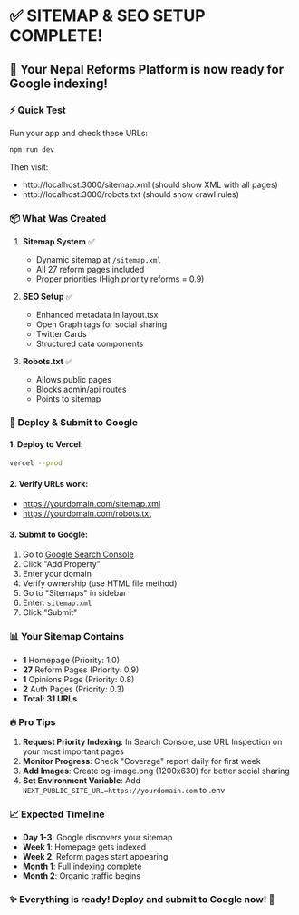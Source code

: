# ✅ SITEMAP & SEO SETUP COMPLETE!

## 🎉 Your Nepal Reforms Platform is now ready for Google indexing!

### ⚡ Quick Test

Run your app and check these URLs:
```bash
npm run dev
```

Then visit:
- http://localhost:3000/sitemap.xml (should show XML with all pages)
- http://localhost:3000/robots.txt (should show crawl rules)

### 📦 What Was Created

1. **Sitemap System** ✅
   - Dynamic sitemap at `/sitemap.xml`
   - All 27 reform pages included
   - Proper priorities (High priority reforms = 0.9)

2. **SEO Setup** ✅
   - Enhanced metadata in layout.tsx
   - Open Graph tags for social sharing
   - Twitter Cards
   - Structured data components

3. **Robots.txt** ✅
   - Allows public pages
   - Blocks admin/api routes
   - Points to sitemap

### 🚀 Deploy & Submit to Google

#### 1. Deploy to Vercel:
```bash
vercel --prod
```

#### 2. Verify URLs work:
- https://yourdomain.com/sitemap.xml
- https://yourdomain.com/robots.txt

#### 3. Submit to Google:
1. Go to [Google Search Console](https://search.google.com/search-console)
2. Click "Add Property"
3. Enter your domain
4. Verify ownership (use HTML file method)
5. Go to "Sitemaps" in sidebar
6. Enter: `sitemap.xml`
7. Click "Submit"

### 📊 Your Sitemap Contains

- **1** Homepage (Priority: 1.0)
- **27** Reform Pages (Priority: 0.9)
- **1** Opinions Page (Priority: 0.8)
- **2** Auth Pages (Priority: 0.3)
- **Total: 31 URLs**

### 🔥 Pro Tips

1. **Request Priority Indexing**: In Search Console, use URL Inspection on your most important pages
2. **Monitor Progress**: Check "Coverage" report daily for first week
3. **Add Images**: Create og-image.png (1200x630) for better social sharing
4. **Set Environment Variable**: Add `NEXT_PUBLIC_SITE_URL=https://yourdomain.com` to .env

### 📈 Expected Timeline

- **Day 1-3**: Google discovers your sitemap
- **Week 1**: Homepage gets indexed
- **Week 2**: Reform pages start appearing
- **Month 1**: Full indexing complete
- **Month 2**: Organic traffic begins

### ✨ Everything is ready! Deploy and submit to Google now! 🚀
